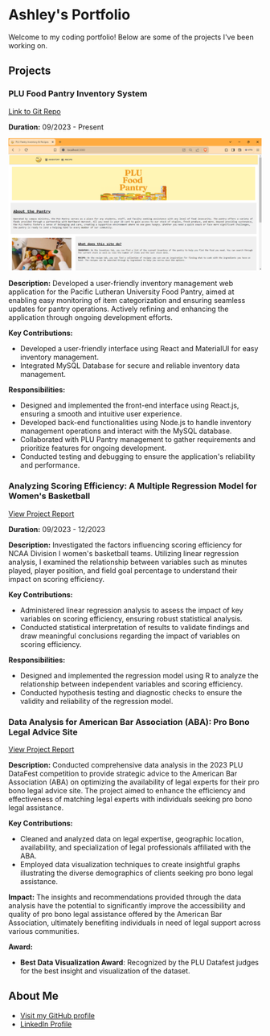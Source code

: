 # Ashley's Portfolio
Welcome to my coding portfolio! Below are some of the projects I've been working on.

## Projects

### PLU Food Pantry Inventory System
[Link to Git Repo](https://github.com/ashleyakamine/pantry-stack)

**Duration:** 09/2023 - Present

![Project Screenshot](./assets/pantry_home_page.png)

**Description:**
Developed a user-friendly inventory management web application for the Pacific Lutheran University Food Pantry, aimed at enabling easy monitoring of item categorization and ensuring seamless updates for pantry operations. Actively refining and enhancing the application through ongoing development efforts.

**Key Contributions:**
- Developed a user-friendly interface using React and MaterialUI for easy inventory management.
- Integrated MySQL Database for secure and reliable inventory data management.

**Responsibilities:**
- Designed and implemented the front-end interface using React.js, ensuring a smooth and intuitive user experience.
- Developed back-end functionalities using Node.js to handle inventory management operations and interact with the MySQL database.
- Collaborated with PLU Pantry management to gather requirements and prioritize features for ongoing development.
- Conducted testing and debugging to ensure the application's reliability and performance.


### Analyzing Scoring Efficiency: A Multiple Regression Model for Women's Basketball
[View Project Report](./assets/final_project_aa.pdf)

**Duration:** 09/2023 - 12/2023

**Description:**
Investigated the factors influencing scoring efficiency for NCAA Division I women's basketball teams. Utilizing linear regression analysis, I examined the relationship between variables such as minutes played, player position, and field goal percentage to understand their impact on scoring efficiency.

**Key Contributions:**
- Administered linear regression analysis to assess the impact of key variables on scoring efficiency, ensuring robust statistical analysis.
- Conducted statistical interpretation of results to validate findings and draw meaningful conclusions regarding the impact of variables on scoring efficiency.

**Responsibilities:**
- Designed and implemented the regression model using R to analyze the relationship between independent variables and scoring efficiency.
- Conducted hypothesis testing and diagnostic checks to ensure the validity and reliability of the regression model.




### Data Analysis for American Bar Association (ABA): Pro Bono Legal Advice Site
[View Project Report](./assets/DataDynamoSlides.pdf)

**Description:**
Conducted comprehensive data analysis in the 2023 PLU DataFest competition to provide strategic advice to the American Bar Association (ABA) on optimizing the availability of legal experts for their pro bono legal advice site. The project aimed to enhance the efficiency and effectiveness of matching legal experts with individuals seeking pro bono legal assistance.

**Key Contributions:**
- Cleaned and analyzed data on legal expertise, geographic location, availability, and specialization of legal professionals affiliated with the ABA.
- Employed data visualization techniques to create insightful graphs illustrating the diverse demographics of clients seeking pro bono legal assistance.

**Impact:**
The insights and recommendations provided through the data analysis have the potential to significantly improve the accessibility and quality of pro bono legal assistance offered by the American Bar Association, ultimately benefiting individuals in need of legal support across various communities.

**Award:**
- **Best Data Visualization Award**: Recognized by the PLU Datafest judges for the best insight and visualization of the dataset.



## About Me

- [Visit my GitHub profile](https://github.com/yourusername)
- [LinkedIn Profile](https://www.linkedin.com/in/yourname/)